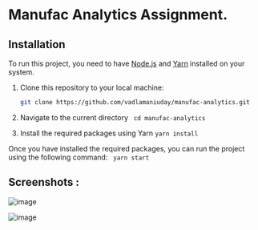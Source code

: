 
# Manufac Analytics Assignment.

## Installation

To run this project, you need to have [Node.js](https://nodejs.org/) and [Yarn](https://yarnpkg.com/) installed on your system.

1. Clone this repository to your local machine:
   ```bash
   git clone https://github.com/vadlamaniuday/manufac-analytics.git
   ```
   
  2. Navigate to the current directory 
	  ``` cd manufac-analytics```
2. Install the required packages using Yarn
```yarn install```


Once you have installed the required packages, you can run the project using the following command:
``` yarn start```
   


## Screenshots : 
![image](https://github.com/vadlamaniuday/manufac-analytics/assets/106002431/4b585e5f-4dff-4a54-822c-9b325b693da0)


![image](https://github.com/vadlamaniuday/manufac-analytics/assets/106002431/993b5728-f801-4d6e-b6ed-cd42cac1d509)
